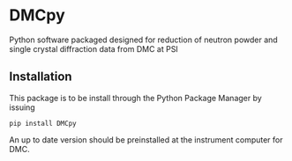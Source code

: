 DMCpy
============
Python software packaged designed for reduction of neutron powder and single crystal diffraction data from DMC at PSI

## Installation
This package is to be install through the Python Package Manager by issuing 

```
pip install DMCpy
```

An up to date version should be preinstalled at the instrument computer for DMC.

